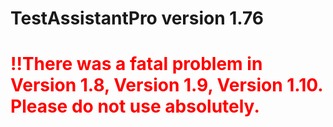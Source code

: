 # TestAssistantPro version 1.76

# <span style="color:red">!!There was a fatal problem in Version 1.8, Version 1.9, Version 1.10. Please do not use absolutely.</span>
